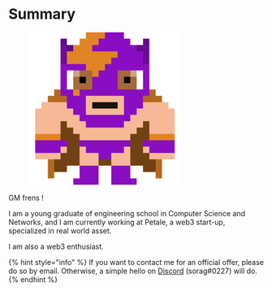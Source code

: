 # Summary

<figure><img src=".gitbook/assets/luchador-2998 (2).png" alt=""><figcaption></figcaption></figure>

GM frens !

I am a young graduate of engineering school in Computer Science and Networks, and I am currently working at Petale, a web3 start-up, specialized in real world asset.

I am also a web3 enthusiast.

{% hint style="info" %}
If you want to contact me for an official offer, please do so by email. Otherwise, a simple hello on [Discord](https://discord.com/users/sorag#0227) (sorag#0227) will do.
{% endhint %}
